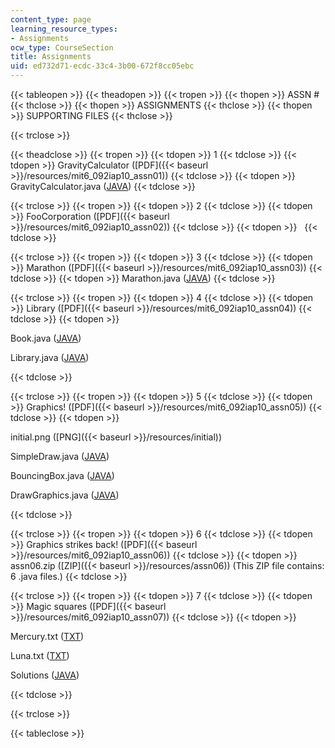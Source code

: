```yaml
---
content_type: page
learning_resource_types:
- Assignments
ocw_type: CourseSection
title: Assignments
uid: ed732d71-ecdc-33c4-3b00-672f8cc05ebc
---
```


{{< tableopen >}}
{{< theadopen >}}
{{< tropen >}}
{{< thopen >}}
ASSN #
{{< thclose >}}
{{< thopen >}}
ASSIGNMENTS
{{< thclose >}}
{{< thopen >}}
SUPPORTING FILES
{{< thclose >}}

{{< trclose >}}

{{< theadclose >}}
{{< tropen >}}
{{< tdopen >}}
1
{{< tdclose >}}
{{< tdopen >}}
GravityCalculator ([PDF]({{< baseurl >}}/resources/mit6_092iap10_assn01))
{{< tdclose >}}
{{< tdopen >}}
GravityCalculator.java ([JAVA](/courses/electrical-engineering-and-computer-science/6-092-introduction-to-programming-in-java-january-iap-2010/assignments/GravityCalculator.java))
{{< tdclose >}}

{{< trclose >}}
{{< tropen >}}
{{< tdopen >}}
2
{{< tdclose >}}
{{< tdopen >}}
FooCorporation ([PDF]({{< baseurl >}}/resources/mit6_092iap10_assn02))
{{< tdclose >}}
{{< tdopen >}}
 
{{< tdclose >}}

{{< trclose >}}
{{< tropen >}}
{{< tdopen >}}
3
{{< tdclose >}}
{{< tdopen >}}
Marathon ([PDF]({{< baseurl >}}/resources/mit6_092iap10_assn03))
{{< tdclose >}}
{{< tdopen >}}
Marathon.java ([JAVA](/courses/electrical-engineering-and-computer-science/6-092-introduction-to-programming-in-java-january-iap-2010/assignments/Marathon.java))
{{< tdclose >}}

{{< trclose >}}
{{< tropen >}}
{{< tdopen >}}
4
{{< tdclose >}}
{{< tdopen >}}
Library ([PDF]({{< baseurl >}}/resources/mit6_092iap10_assn04))
{{< tdclose >}}
{{< tdopen >}}


Book.java ([JAVA](/courses/electrical-engineering-and-computer-science/6-092-introduction-to-programming-in-java-january-iap-2010/assignments/Book.java))

Library.java ([JAVA](/courses/electrical-engineering-and-computer-science/6-092-introduction-to-programming-in-java-january-iap-2010/assignments/Library.java))


{{< tdclose >}}

{{< trclose >}}
{{< tropen >}}
{{< tdopen >}}
5
{{< tdclose >}}
{{< tdopen >}}
Graphics! ([PDF]({{< baseurl >}}/resources/mit6_092iap10_assn05))
{{< tdclose >}}
{{< tdopen >}}


initial.png ([PNG]({{< baseurl >}}/resources/initial))

SimpleDraw.java ([JAVA](/courses/electrical-engineering-and-computer-science/6-092-introduction-to-programming-in-java-january-iap-2010/assignments/SimpleDraw.java))

BouncingBox.java ([JAVA](/courses/electrical-engineering-and-computer-science/6-092-introduction-to-programming-in-java-january-iap-2010/assignments/BouncingBox.java))

DrawGraphics.java ([JAVA](/courses/electrical-engineering-and-computer-science/6-092-introduction-to-programming-in-java-january-iap-2010/assignments/DrawGraphics.java))


{{< tdclose >}}

{{< trclose >}}
{{< tropen >}}
{{< tdopen >}}
6
{{< tdclose >}}
{{< tdopen >}}
Graphics strikes back! ([PDF]({{< baseurl >}}/resources/mit6_092iap10_assn06))
{{< tdclose >}}
{{< tdopen >}}
assn06.zip ([ZIP]({{< baseurl >}}/resources/assn06)) (This ZIP file contains: 6 .java files.)
{{< tdclose >}}

{{< trclose >}}
{{< tropen >}}
{{< tdopen >}}
7
{{< tdclose >}}
{{< tdopen >}}
Magic squares ([PDF]({{< baseurl >}}/resources/mit6_092iap10_assn07))
{{< tdclose >}}
{{< tdopen >}}


Mercury.txt ([TXT](/courses/electrical-engineering-and-computer-science/6-092-introduction-to-programming-in-java-january-iap-2010/assignments/Mercury.txt))

Luna.txt ([TXT](/courses/electrical-engineering-and-computer-science/6-092-introduction-to-programming-in-java-january-iap-2010/assignments/Luna.txt))

Solutions ([JAVA](/courses/electrical-engineering-and-computer-science/6-092-introduction-to-programming-in-java-january-iap-2010/assignments/MagicSquares.java))


{{< tdclose >}}

{{< trclose >}}

{{< tableclose >}}